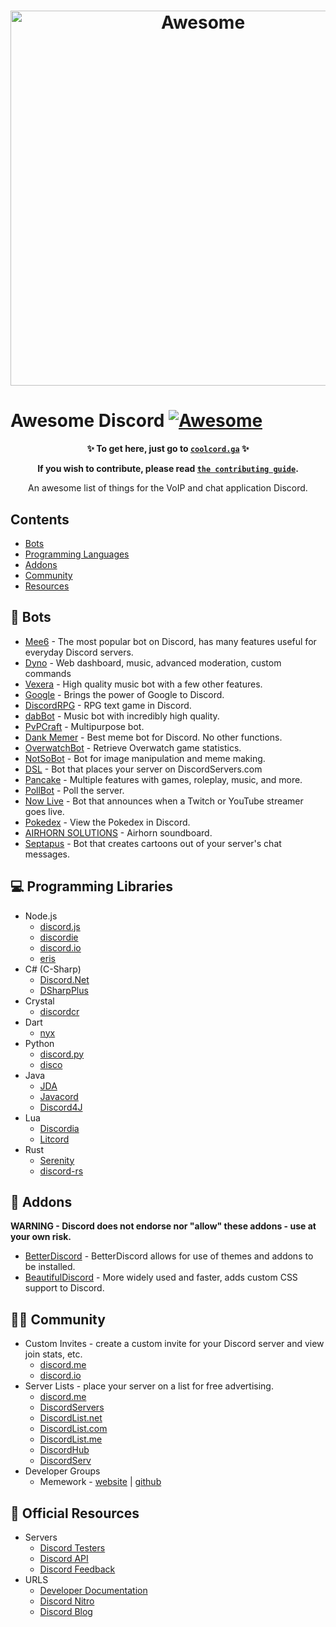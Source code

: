 <h1 align="center">
    
<img width="600" src="https://raw.githubusercontent.com/jacc/awesome-discord/master/ad.png" alt="Awesome" href='https://discordapp.com'>
	<br>
</h1>




# Awesome Discord [![Awesome](https://awesome.re/badge.svg)](https://awesome.re)

<strong><p align="center">✨ To get here, just go to <code><a href='http://coolcord.ga'>coolcord.ga</a></code> ✨</p>
<p align='center'>If you wish to contribute, please read <code><a href='https://github.com/jacc/awesome-discord/blob/master/contributing.md'>the contributing guide</a></code>.</p></strong>
<p align='center'>An awesome list of things for the VoIP and chat application Discord.</p>

## Contents

- [Bots](#bots)
- [Programming Languages](#programming-languages)
- [Addons](#addons)
- [Community](#community)
- [Resources](#official-resources)

## 🤖 Bots

- [Mee6](https://mee6.xyz) - The most popular bot on Discord, has many features useful for everyday Discord servers.
- [Dyno](https://dynobot.net) - Web dashboard, music, advanced moderation, custom commands
- [Vexera](https://vexera.io) - High quality music bot with a few other features.
- [Google](https://google.gus.host/) - Brings the power of Google to Discord.
- [DiscordRPG](https://discordapp.com/oauth2/authorize?&client_id=170915256833540097&scope=bot&permissions=0) - RPG text game in Discord.
- [dabBot](https://dabbot.org) - Music bot with incredibly high quality.
- [PvPCraft](https://bot.pvpcraft.ca) - Multipurpose bot.
- [Dank Memer](https://discordapp.com/oauth2/authorize?client_id=270904126974590976&scope=bot&permissions=3533888) - Best meme bot for Discord. No other functions.
- [OverwatchBot](https://discordapp.com/login?redirect_to=%2Foauth2%2Fauthorize%3F%26client_id%3D188064750351941633%26scope%3Dbot) - Retrieve Overwatch game statistics.
- [NotSoBot](https://discordapp.com/login?redirect_to=%2Foauth2%2Fauthorize%3Fclient_id%3D170903265565736960%26scope%3Dbot) - Bot for image manipulation and meme making.
- [DSL](https://discordservers.com) - Bot that places your server on DiscordServers.com
- [Pancake](https://pancakebot.me) - Multiple features with games, roleplay, music, and more.
- [PollBot](https://discordapp.com/oauth2/authorize?client_id=313929155496378371&scope=bot&permissions=3361856) - Poll the server.
- [Now Live](https://discordapp.com/oauth2/authorize?&client_id=240729664035880961&scope=bot&permissions=8) - Bot that announces when a Twitch or YouTube streamer goes live.
- [Pokedex](https://discordapp.com/oauth2/authorize?client_id=206147222746824704&scope=bot&permissions=0) - View the Pokedex in Discord.
- [AIRHORN SOLUTIONS](https://airhorn.solutions) - Airhorn soundboard.
- [Septapus](https://septapus.com) - Bot that creates cartoons out of your server's chat messages.


## 💻 Programming Libraries

- Node.js
  - [discord.js](https://github.com/hydrabolt/discord.js/)
  - [discordie](https://github.com/qeled/discordie)
  - [discord.io](https://github.com/izy521/discord.io/)
  - [eris](https://github.com/abalabahaha/eris)
- C# (C-Sharp)
  - [Discord.Net](https://github.com/RogueException/Discord.Net)
  - [DSharpPlus](https://github.com/NaamloosDT/DSharpPlus)
- Crystal
  - [discordcr](https://github.com/meew0/discordcr)
- Dart
  - [nyx](https://github.com/hackzzila/nyx)
- Python
  - [discord.py](https://github.com/Rapptz/discord.py)
  - [disco](https://github.com/b1naryth1ef/disco)
- Java
  - [JDA](https://github.com/DV8FromTheWorld/JDA/)
  - [Javacord](https://github.com/BtoBastian/Javacord)
  - [Discord4J](https://github.com/austinv11/Discord4J)
- Lua
  - [Discordia](https://github.com/SinisterRectus/Discordia)
  - [Litcord](https://github.com/satom99/litcord)
- Rust
  - [Serenity](https://github.com/zeyla/serenity)
  - [discord-rs](https://github.com/SpaceManiac/discord-rs)
## 🔗 Addons
**WARNING - Discord does not endorse nor "allow" these addons - use at your own risk.**

- [BetterDiscord](https://betterdiscord.net) - BetterDiscord allows for use of themes and addons to be installed.
- [BeautifulDiscord](https://github.com/leovoel/BeautifulDiscord) - More widely used and faster, adds custom CSS support to Discord.

## 💁‍♂️ Community

- Custom Invites - create a custom invite for your Discord server and view join stats, etc.
  - [discord.me](https://discord.me)
  - [discord.io](https://discord.io)
- Server Lists - place your server on a list for free advertising.
  - [discord.me](https://discord.me)
  - [DiscordServers](https://discordservers.com)
  - [DiscordList.net](https://discordlist.net)
  - [DiscordList.com](https://discordlist.com)
  - [DiscordList.me](https://discordlist.me)
  - [DiscordHub](https://discordhub.com)
  - [DiscordServ](https://discordserv.com/)
- Developer Groups
  - Memework - [website](https://memework.org) | [github](https://github.com/memework)

## 📖 Official Resources

- Servers
  - [Discord Testers](https://discord.gg/testers)
  - [Discord API](https://discord.gg/api)
  - [Discord Feedback](https://discord.gg/discord-feedback)
- URLS
  - [Developer Documentation](https://discordapp.com/developers)
  - [Discord Nitro](https://discordapp.com/nitro)
  - [Discord Blog](https://discordapp.com/blog)

